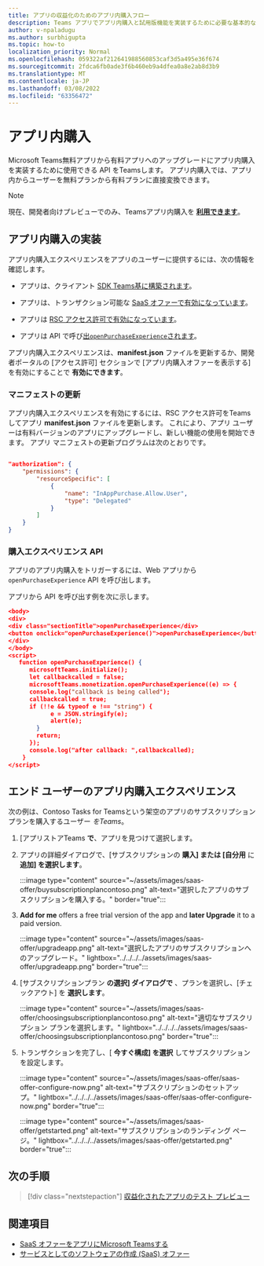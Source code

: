 ```yaml
---
title: アプリの収益化のためのアプリ内購入フロー
description: Teams アプリでアプリ内購入と試用版機能を実装するために必要な基本的なタスクと概念について説明します。
author: v-npaladugu
ms.author: surbhigupta
ms.topic: how-to
localization_priority: Normal
ms.openlocfilehash: 059322af212641988560853caf3d5a495e36f674
ms.sourcegitcommit: 2fdca6fb0ade3f6b460eb9a4dfea0a8e2ab8d3b9
ms.translationtype: MT
ms.contentlocale: ja-JP
ms.lasthandoff: 03/08/2022
ms.locfileid: "63356472"
---
```

# <a name="in-app-purchases"></a>アプリ内購入

Microsoft Teams無料アプリから有料アプリへのアップグレードにアプリ内購入を実装するために使用できる API をTeamsします。 アプリ内購入では、アプリ内からユーザーを無料プランから有料プランに直接変換できます。

> [!NOTE]
> 現在、開発者向けプレビューでのみ、Teamsアプリ内購入を [**利用できます**](/microsoftteams/platform/resources/dev-preview/developer-preview-intro)。

## <a name="implement-in-app-purchases"></a>アプリ内購入の実装

アプリ内購入エクスペリエンスをアプリのユーザーに提供するには、次の情報を確認します。

* アプリは、クライアント [SDK Teams基に構築されます](https://github.com/OfficeDev/microsoft-teams-library-js)。

* アプリは、トランザクション可能な [SaaS オファーで有効になっています](~/concepts/deploy-and-publish/appsource/prepare/include-saas-offer.md)。

* アプリは [RSC アクセス許可で有効になっています](#update-manifest)。

* アプリは API で呼び[出`openPurchaseExperience`されます](#purchase-experience-api)。

アプリ内購入エクスペリエンスは、**manifest.json** ファイルを更新するか、開発者ポータルの [アクセス許可] セクションで [アプリ内購入オファーを表示する] を有効にすることで **有効にできます**。

### <a name="update-manifest"></a>マニフェストの更新

アプリ内購入エクスペリエンスを有効にするには、RSC アクセス許可をTeamsしてアプリ **manifest.json** ファイルを更新します。 これにより、アプリ ユーザーは有料バージョンのアプリにアップグレードし、新しい機能の使用を開始できます。 アプリ マニフェストの更新プログラムは次のとおりです。

```json

"authorization": {
    "permissions": {
        "resourceSpecific": [
            {
                "name": "InAppPurchase.Allow.User",
                "type": "Delegated"
            }
        ]
    }
}
```

### <a name="purchase-experience-api"></a>購入エクスペリエンス API

アプリのアプリ内購入をトリガーするには、Web アプリから `openPurchaseExperience` API を呼び出します。

アプリから API を呼び出す例を次に示します。

```json
<body> 
<div> 
<div class="sectionTitle">openPurchaseExperience</div> 
<button onclick="openPurchaseExperience()">openPurchaseExperience</button> 
</div> 
</body> 
<script> 
   function openPurchaseExperience() {
      microsoftTeams.initialize();
      let callbackcalled = false;
      microsoftTeams.monetization.openPurchaseExperience((e) => {
      console.log("callback is being called");
      callbackcalled = true;  
      if (!!e && typeof e !== "string") {
            e = JSON.stringify(e);
            alert(e);
        }
        return;
      });
      console.log("after callback: ",callbackcalled);
    } 
</script> 
```

## <a name="end-user-in-app-purchasing-experience"></a>エンド ユーザーのアプリ内購入エクスペリエンス

次の例は、Contoso Tasks for Teamsという架空のアプリのサブスクリプション プランを購入するユーザー *をTeams*。

1. [アプリストアTeams **で**、アプリを見つけて選択します。

1. アプリの詳細ダイアログで、[サブスクリプションの **購入] または [自分用** に **追加] を選択します**。

    :::image type="content" source="~/assets/images/saas-offer/buysubscriptionplancontoso.png" alt-text="選択したアプリのサブスクリプションを購入する。" border="true":::

1. **Add for me** offers a free trial version of the app and **later Upgrade** it to a paid version.

    :::image type="content" source="~/assets/images/saas-offer/upgradeapp.png" alt-text="選択したアプリのサブスクリプションへのアップグレード。" lightbox="../../../../assets/images/saas-offer/upgradeapp.png" border="true":::

1. [サブスクリプションプラン **の選択] ダイアログで** 、プランを選択し、[チェックアウト] を **選択します**。

    :::image type="content" source="~/assets/images/saas-offer/choosingsubscriptionplancontoso.png" alt-text="適切なサブスクリプション プランを選択します。" lightbox="../../../../assets/images/saas-offer/choosingsubscriptionplancontoso.png" border="true":::

1. トランザクションを完了し、[ **今すぐ構成] を選択** してサブスクリプションを設定します。

    :::image type="content" source="~/assets/images/saas-offer/saas-offer-configure-now.png" alt-text="サブスクリプションのセットアップ。" lightbox="../../../../assets/images/saas-offer/saas-offer-configure-now.png" border="true":::

    :::image type="content" source="~/assets/images/saas-offer/getstarted.png" alt-text="サブスクリプションのランディング ページ。" lightbox="../../../../assets/images/saas-offer/getstarted.png" border="true":::

## <a name="next-step"></a>次の手順

> [!div class="nextstepaction"]
> [収益化されたアプリのテスト プレビュー](~/concepts/deploy-and-publish/appsource/prepare/Test-preview-for-monetized-apps.md)

## <a name="see-also"></a>関連項目

* [SaaS オファーをアプリにMicrosoft Teamsする](~/concepts/deploy-and-publish/appsource/prepare/include-saas-offer.md)
* [サービスとしてのソフトウェアの作成 (SaaS) オファー](include-saas-offer.md#create-your-saas-offer)
